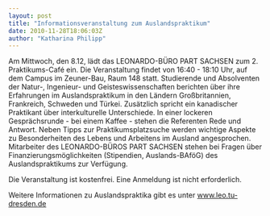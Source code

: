 ```yaml
---
layout: post
title: "Informationsveranstaltung zum Auslandspraktikum"
date: 2010-11-28T18:06:03Z
author: "Katharina Philipp"
---
```


<p>
Am Mittwoch, den 8.12, lädt das LEONARDO-BÜRO PART SACHSEN zum 2. Praktikums-Café ein. Die Veranstaltung findet von 16:40 - 18:10 Uhr, auf dem Campus im Zeuner-Bau, Raum 148 statt. Studierende und Absolventen der Natur-, Ingenieur- und Geisteswissenschaften berichten über ihre Erfahrungen im Auslandspraktikum in den Ländern Großbritannien, Frankreich, Schweden und Türkei. Zusätzlich spricht ein kanadischer Praktikant über interkulturelle Unterschiede. In einer lockeren Gesprächsrunde - bei einem Kaffee - stehen die Referenten Rede und Antwort. Neben Tipps zur Praktikumsplatzsuche werden wichtige Aspekte zu Besonderheiten des Lebens und Arbeitens im Ausland angesprochen. Mitarbeiter des LEONARDO-BÜROS PART SACHSEN stehen bei Fragen über Finanzierungsmöglichkeiten (Stipendien, Auslands-BAföG) des Auslandspraktikums zur Verfügung. 
</p>

<p>
Die Veranstaltung ist kostenfrei. Eine Anmeldung ist nicht erforderlich. 
</p>

<p>
Weitere Informationen zu Auslandspraktika gibt es unter <a href="http://www.leo.tu-dresden.de" class="urlextern" title="http://www.leo.tu-dresden.de" rel="nofollow">www.leo.tu-dresden.de</a>
</p>
